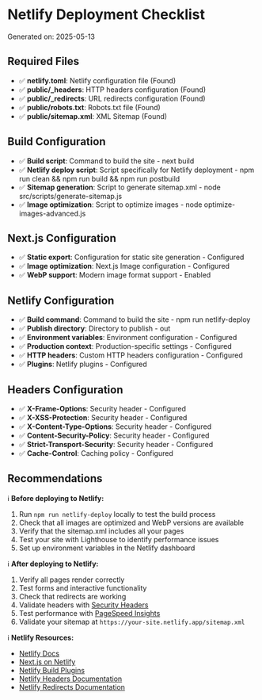 # Netlify Deployment Checklist
Generated on: 2025-05-13

## Required Files
- ✅ **netlify.toml**: Netlify configuration file (Found)
- ✅ **public/_headers**: HTTP headers configuration (Found)
- ✅ **public/_redirects**: URL redirects configuration (Found)
- ✅ **public/robots.txt**: Robots.txt file (Found)
- ✅ **public/sitemap.xml**: XML Sitemap (Found)

## Build Configuration
- ✅ **Build script**: Command to build the site - next build
- ✅ **Netlify deploy script**: Script specifically for Netlify deployment - npm run clean && npm run build && npm run postbuild
- ✅ **Sitemap generation**: Script to generate sitemap.xml - node src/scripts/generate-sitemap.js
- ✅ **Image optimization**: Script to optimize images - node optimize-images-advanced.js

## Next.js Configuration
- ✅ **Static export**: Configuration for static site generation - Configured
- ✅ **Image optimization**: Next.js Image configuration - Configured
- ✅ **WebP support**: Modern image format support - Enabled

## Netlify Configuration
- ✅ **Build command**: Command to build the site - npm run netlify-deploy
- ✅ **Publish directory**: Directory to publish - out
- ✅ **Environment variables**: Environment configuration - Configured
- ✅ **Production context**: Production-specific settings - Configured
- ✅ **HTTP headers**: Custom HTTP headers configuration - Configured
- ✅ **Plugins**: Netlify plugins - Configured

## Headers Configuration
- ✅ **X-Frame-Options**: Security header - Configured
- ✅ **X-XSS-Protection**: Security header - Configured
- ✅ **X-Content-Type-Options**: Security header - Configured
- ✅ **Content-Security-Policy**: Security header - Configured
- ✅ **Strict-Transport-Security**: Security header - Configured
- ✅ **Cache-Control**: Caching policy - Configured

## Recommendations

ℹ️ **Before deploying to Netlify:**

1. Run `npm run netlify-deploy` locally to test the build process
2. Check that all images are optimized and WebP versions are available
3. Verify that the sitemap.xml includes all your pages
4. Test your site with Lighthouse to identify performance issues
5. Set up environment variables in the Netlify dashboard

ℹ️ **After deploying to Netlify:**

1. Verify all pages render correctly
2. Test forms and interactive functionality
3. Check that redirects are working
4. Validate headers with [Security Headers](https://securityheaders.com/)
5. Test performance with [PageSpeed Insights](https://pagespeed.web.dev/)
6. Validate your sitemap at `https://your-site.netlify.app/sitemap.xml`

ℹ️ **Netlify Resources:**

- [Netlify Docs](https://docs.netlify.com/)
- [Next.js on Netlify](https://docs.netlify.com/integrations/frameworks/next-js/overview/)
- [Netlify Build Plugins](https://docs.netlify.com/configure-builds/build-plugins/)
- [Netlify Headers Documentation](https://docs.netlify.com/routing/headers/)
- [Netlify Redirects Documentation](https://docs.netlify.com/routing/redirects/)
